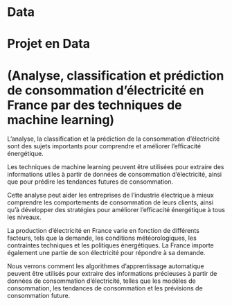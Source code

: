 # Data
# Projet en Data 
# (Analyse, classification et prédiction de consommation d’électricité en France par des techniques de machine learning)
L’analyse, la classification et la prédiction de la consommation d’électricité sont des sujets importants
pour comprendre et améliorer l’efficacité énergétique. 

Les techniques de machine learning peuvent être utilisées pour extraire des informations utiles à partir de données de consommation d’électricité, ainsi que pour prédire les tendances futures de consommation. 

Cette analyse peut aider les entreprises de l’industrie électrique à mieux comprendre les comportements de consommation de leurs clients, ainsi qu’à développer des stratégies pour améliorer l’efficacité énergétique à tous les niveaux.

La production d’électricité en France varie en fonction de différents facteurs, tels que la demande, les conditions météorologiques, les contraintes techniques et les politiques énergétiques. La France importe également une partie de son électricité pour répondre à sa demande.

Nous verrons comment les algorithmes d’apprentissage automatique peuvent être utilisés pour extraire des informations précieuses à partir de données de consommation d’électricité, telles que les modèles de consommation, les tendances de consommation et les prévisions de consommation future.

